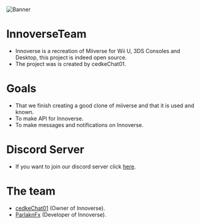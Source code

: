 ![Banner](https://cdn.innoverse.club/img/text-logo)

# InnoverseTeam
- Innoverse is a recreation of Miiverse for Wii U, 3DS Consoles and Desktop, this project is indeed open source.
- The project was is created by cedkeChat01.

# Goals
- That we finish creating a good clone of miiverse and that it is used and known.
- To make API for Innoverse.
- To make messages and notifications on Innoverse.

# Discord Server
- If you want to join our discord server click [here](https://dsc.gg/innoverseclub).

# The team
- [cedkeChat01](https://github.com/00cedke) (Owner of Innoverse).
- [ParlaknFx](https://github.com/parlakn) (Developer of Innoverse).
